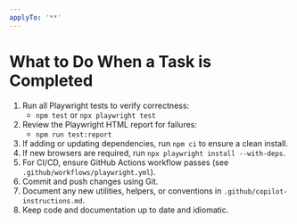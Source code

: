 ```yaml
---
applyTo: '**'
---
```

# What to Do When a Task is Completed

1. Run all Playwright tests to verify correctness:
   - `npm test` or `npx playwright test`
2. Review the Playwright HTML report for failures:
   - `npm run test:report`
3. If adding or updating dependencies, run `npm ci` to ensure a clean install.
4. If new browsers are required, run `npx playwright install --with-deps`.
5. For CI/CD, ensure GitHub Actions workflow passes (see `.github/workflows/playwright.yml`).
6. Commit and push changes using Git.
7. Document any new utilities, helpers, or conventions in `.github/copilot-instructions.md`.
8. Keep code and documentation up to date and idiomatic.